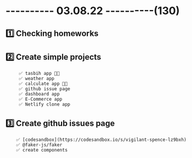 # ---------- 03.08.22 ----------(130)

## 1️⃣ Checking homeworks

## 2️⃣ Create simple projects

         ✅ tasbih app 👍🏻
         ✅ weather app
         ✅ calculate app 👍🏻
         ✅ github issue page
         ✅ dashboard app
         ✅ E-Commerce app
         ✅ Netlify clone app

## 3️⃣ Create github issues page

        ✅ [codesandbox](https://codesandbox.io/s/vigilant-spence-lz9bxh)
        ✅ @faker-js/faker
        ✅ create components
